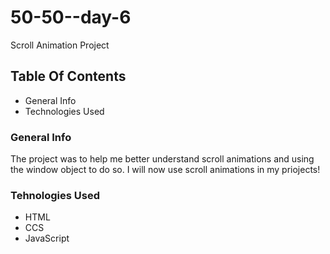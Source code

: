 # 50-50--day-6
Scroll Animation Project

## Table Of Contents

* General Info
* Technologies Used

### General Info

The project was to help me better understand scroll animations and using the window object to do so. I will now use scroll animations in my priojects!

### Tehnologies Used

* HTML
* CCS
* JavaScript
